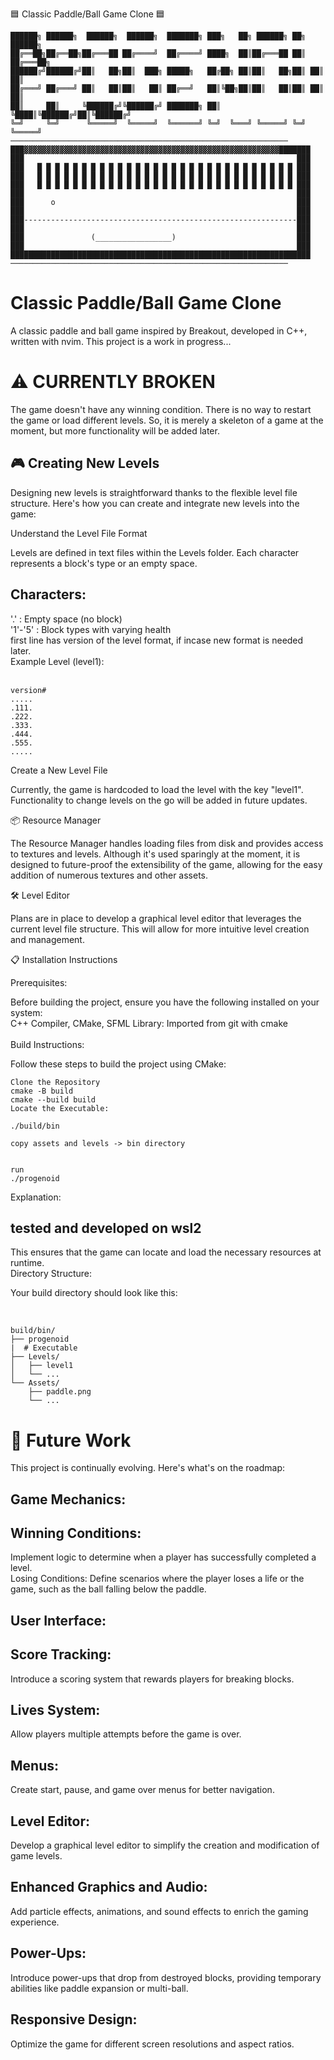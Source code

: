 
🟦 Classic Paddle/Ball Game Clone 🟦
```
██████╗ ██████╗  ██████╗  ██████╗  ███████╗ ███╗   ██╗ ██████╗ ██╗ ██████╗
██╔══██╗██╔══██╗██╔═══██ ██╔════╝  ██╔════╝ ████╗  ██║██╔═══██ ██║ ██╔═══██╗
██████╔╝██████╔╝██║   ██╗██║  ███╗ █████╗   ██╔██╗ ██║██║   ██╗██║ ██║   ██║
██╔═══╝ ██╔═══╝ ██║   ██║██║   ██║ ██╔══╝   ██║╚██╗██║██║   ██║██║ ██║   ██║
██║     ██║     ╚██████╔╝╚██████╔╝ ███████╗ ██║ ╚████║╚██████╔╝██║╚██████╔╝
╚═╝     ╚═╝      ╚═════╝  ╚═════╝  ╚══════╝ ╚═╝  ╚═══╝ ╚═════╝ ╚═╝ ╚═════╝
──────────────────────────────────────────────────────────────
███▓▓▓▓▓▓▓▓▓▓▓▓▓▓▓▓▓▓▓▓▓▓▓▓▓▓▓▓▓▓▓▓▓▓▓▓▓▓▓▓▓▓▓▓▓▓▓▓▓▓▓▓▓▓▓▓▓███████
███                                                             ███
███   █ █ █ █ █ █ █ █ █ █ █ █ █ █ █ █ █ █ █ █ █ █ █ █ █ █ █ █ █ ███
███   █ █ █ █ █ █ █ █ █ █ █ █ █ █ █ █ █ █ █ █ █ █ █ █ █ █ █ █ █ ███
███   █ █ █ █ █ █ █ █ █ █ █ █ █ █ █ █ █ █ █ █ █ █ █ █ █ █ █ █ █ ███
███                                                             ███
███      o                                                      ███
███                                                             ███
███-------------------------------------------------------------███
███                                                             ███
███               (_________________)                           ███
███                                                             ███
███████████████████████████████████████████████████████████████████
──────────────────────────────────────────────────────────────
```
# Classic Paddle/Ball Game Clone<br/>


A classic paddle and ball game inspired by Breakout, developed in C++, written with nvim. This project is a work in progress...
<br/>

# ⚠️ CURRENTLY BROKEN

The game doesn't have any winning condition.
There is no way to restart the game or load different levels.
So, it is merely a skeleton of a game at the moment, but more functionality will be added later.


## 🎮 Creating New Levels<br/>

Designing new levels is straightforward thanks to the flexible level file structure. Here's how you can create and integrate new levels into the game:<br/>


Understand the Level File Format<br/>

Levels are defined in text files within the Levels folder. Each character represents a block's type or an empty space.<br/>


## Characters:


'.' : Empty space (no block)<br/>
'1'-'5' : Block types with varying health<br/>
first line has version of the level format, if incase new format is needed later.<br/>
Example Level (level1):<br/>
<br/>

```
version#
.....
.111.
.222.
.333.
.444.
.555.
.....
```
Create a New Level File<br/>

Currently, the game is hardcoded to load the level with the key "level1". Functionality to change levels on the go will be added in future updates.<br/>


📦 Resource Manager<br/>

The Resource Manager handles loading files from disk and provides access to textures and levels. Although it's used sparingly at the moment, it is designed to future-proof the extensibility of the game, allowing for the easy addition of numerous textures and other assets.
<br/>

🛠️ Level Editor<br/>

Plans are in place to develop a graphical level editor that leverages the current level file structure. This will allow for more intuitive level creation and management.



📋 Installation Instructions<br/>

Prerequisites:

Before building the project, ensure you have the following installed on your system:<br/>
C++ Compiler, CMake, SFML Library: Imported from git with cmake <br/>
<br/>
Build Instructions:<br/>

Follow these steps to build the project using CMake:<br/>
```
Clone the Repository
cmake -B build
cmake --build build
Locate the Executable:

./build/bin

copy assets and levels -> bin directory


run
./progenoid

```
Explanation:<br/>

## tested and developed on wsl2

This ensures that the game can locate and load the necessary resources at runtime.<br/>
Directory Structure:<br/>

Your build directory should look like this:

<br/>

```
build/bin/
├── progenoid
|  # Executable
├── Levels/
│   ├── level1
│   └── ...
└── Assets/
    ├── paddle.png
    └── ...
```

# 🚀 Future Work<br/>

This project is continually evolving. Here's what's on the roadmap:<br/>

## Game Mechanics:<br/>

## Winning Conditions: 
Implement logic to determine when a player has successfully completed a level.<br/>
Losing Conditions: Define scenarios where the player loses a life or the game, such as the ball falling below the paddle.<br/>

## User Interface:<br/>
## Score Tracking:
Introduce a scoring system that rewards players for breaking blocks.<br/>

## Lives System: 
Allow players multiple attempts before the game is over.<br/>

## Menus: 
Create start, pause, and game over menus for better navigation.<br/>

## Level Editor:<br/>
Develop a graphical level editor to simplify the creation and modification of game levels.<br/>

## Enhanced Graphics and Audio:
Add particle effects, animations, and sound effects to enrich the gaming experience.<br/>

## Power-Ups:
Introduce power-ups that drop from destroyed blocks, providing temporary abilities like paddle expansion or multi-ball.<br/>

## Responsive Design:<br/>
Optimize the game for different screen resolutions and aspect ratios.<br/>
